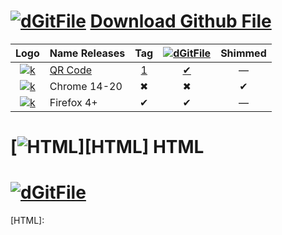 [![dGitFile][dgf-sv]][dgf] [Download Github File]
=================================
|Logo             | Name Releases     | Tag |[![dGitFile][dgf-sv]][dgf]| Shimmed |
|:---------------:|-------------------|:---:|:------------------------:|:-------:|
|[![k][j]][r-i]   | [QR Code]         | [1] | [✔][8]                       | —       |
|[![k][j]][r-i]   | Chrome 14-20      | ✖   | ✖                       | ✔      |
|[![k][j]][r-i]   | Firefox 4+        | ✔   | ✔                       | —       |

[![HTML][htlm-sv]][HTML] HTML
======================
[![dGitFile][dgf-sv]][dgf]
======================

[dgf]:     https://github.com/samuelbetio/dGitFile#dgitfile-download-github-file
[dgf-sv]:  https://github.com/samuelbetio/dGitFile/blob/v1.0.01-Hawcons/SVG/Filetypes/Blue/Filled/icon-124-document-file-zip.svg
[r-i]:     https://github.com/samuelbetio/dGitFile/releases
[j]:       https://github.com/samuelbetio/dGitFile/blob/v1.0.01-Hawcons/SVG/Filetypes/Blue/Filled/icon-29-file-doc.svg
[htlm-sv]: https://github.com/samuelbetio/dGitFile/tree/v1.0.01-Hawcons/SVG
[HTML]:    

[dGitFile]: https://github.com/topics/dgitfile
[Download Github File]: https://github.com/samuelbetio/dGitFile/blob/master/README.md#dgitfile-download-github-file
[QR Code]: https://github.com/samuelbetio/dGitFile/tree/v7.3.13#qrcodejs
[1]: https://github.com/samuelbetio/dGitFile/releases/tag/v7.3.13
[8]: https://github.com/samuelbetio/dGitFile/archive/v7.3.13.zip
